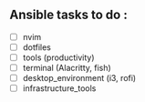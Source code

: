 ## Ansible tasks to do :

- [ ] nvim
- [ ] dotfiles
- [ ] tools (productivity)
- [ ] terminal (Alacritty, fish)
- [ ] desktop_environment (i3, rofi)
- [ ] infrastructure_tools
